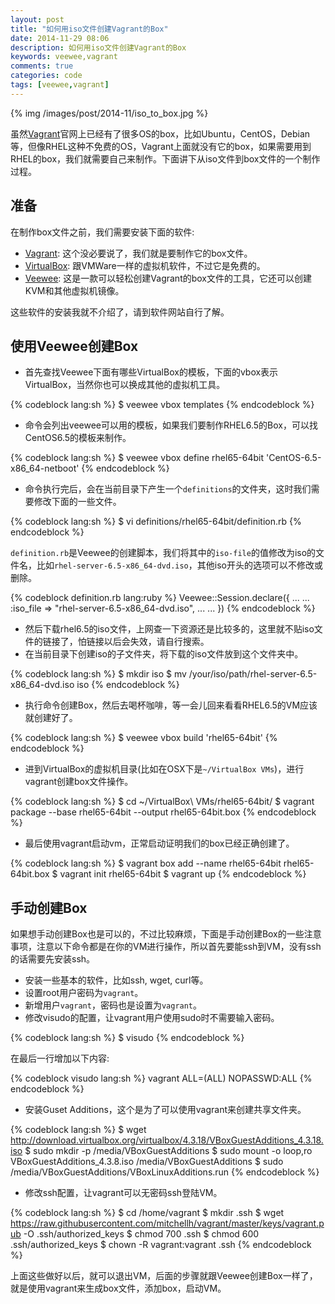 ```yaml
---
layout: post
title: "如何用iso文件创建Vagrant的Box"
date: 2014-11-29 08:06
description: 如何用iso文件创建Vagrant的Box
keywords: veewee,vagrant
comments: true
categories: code
tags: [veewee,vagrant]
---
```

  
{% img /images/post/2014-11/iso_to_box.jpg %}  
  
虽然[Vagrant][vagrant]官网上已经有了很多OS的box，比如Ubuntu，CentOS，Debian等，但像RHEL这种不免费的OS，Vagrant上面就没有它的box，如果需要用到RHEL的box，我们就需要自己来制作。下面讲下从iso文件到box文件的一个制作过程。    
  
<!--more-->

## 准备
在制作box文件之前，我们需要安装下面的软件:  

* [Vagrant][vagrant]: 这个没必要说了，我们就是要制作它的box文件。  
* [VirtualBox][virtualbox]: 跟VMWare一样的虚拟机软件，不过它是免费的。  
* [Veewee][veewee]: 这是一款可以轻松创建Vagrant的box文件的工具，它还可以创建KVM和其他虚拟机镜像。  
  
这些软件的安装我就不介绍了，请到软件网站自行了解。  

## 使用Veewee创建Box
  
* 首先查找Veewee下面有哪些VirtualBox的模板，下面的vbox表示VirtualBox，当然你也可以换成其他的虚拟机工具。  
  
{% codeblock lang:sh %}
$ veewee vbox templates
{% endcodeblock %}   
  
* 命令会列出veewee可以用的模板，如果我们要制作RHEL6.5的Box，可以找CentOS6.5的模板来制作。
  
{% codeblock lang:sh %}
$ veewee vbox define rhel65-64bit 'CentOS-6.5-x86_64-netboot'
{% endcodeblock %}   
  
* 命令执行完后，会在当前目录下产生一个`definitions`的文件夹，这时我们需要修改下面的一些文件。
  
{% codeblock lang:sh %}
$ vi definitions/rhel65-64bit/definition.rb
{% endcodeblock %}   
  
`definition.rb`是Veewee的创建脚本，我们将其中的`iso-file`的值修改为iso的文件名，比如`rhel-server-6.5-x86_64-dvd.iso`，其他iso开头的选项可以不修改或删除。  
  
{% codeblock definition.rb lang:ruby %}
Veewee::Session.declare({
  ...
  ...
  :iso_file => "rhel-server-6.5-x86_64-dvd.iso",
  ...
  ...
  })
{% endcodeblock %}   
  
* 然后下载rhel6.5的iso文件，上网查一下资源还是比较多的，这里就不贴iso文件的链接了，怕链接以后会失效，请自行搜索。
* 在当前目录下创建iso的子文件夹，将下载的iso文件放到这个文件夹中。  
  
{% codeblock lang:sh %}
$ mkdir iso
$ mv /your/iso/path/rhel-server-6.5-x86_64-dvd.iso iso
{% endcodeblock %}   
  
* 执行命令创建Box，然后去喝杯咖啡，等一会儿回来看看RHEL6.5的VM应该就创建好了。
  
{% codeblock lang:sh %}
$ veewee vbox build 'rhel65-64bit'
{% endcodeblock %}   
  
* 进到VirtualBox的虚拟机目录(比如在OSX下是`~/VirtualBox VMs`)，进行vagrant创建box文件操作。
  
{% codeblock lang:sh %}
$ cd ~/VirtualBox\ VMs/rhel65-64bit/
$ vagrant package --base rhel65-64bit --output rhel65-64bit.box
{% endcodeblock %}   
  
* 最后使用vagrant启动vm，正常启动证明我们的box已经正确创建了。
  
{% codeblock lang:sh %}
$ vagrant box add --name rhel65-64bit rhel65-64bit.box
$ vagrant init rhel65-64bit
$ vagrant up
{% endcodeblock %}   
  
## 手动创建Box
如果想手动创建Box也是可以的，不过比较麻烦，下面是手动创建Box的一些注意事项，注意以下命令都是在你的VM进行操作，所以首先要能ssh到VM，没有ssh的话需要先安装ssh。  
  
* 安装一些基本的软件，比如ssh, wget, curl等。
* 设置root用户密码为`vagrant`。
* 新增用户`vagrant`，密码也是设置为`vagrant`。
* 修改visudo的配置，让vagrant用户使用sudo时不需要输入密码。  
  
{% codeblock lang:sh %}
$ visudo
{% endcodeblock %}   
  
在最后一行增加以下内容:  
 
{% codeblock visudo lang:sh %}
vagrant ALL=(ALL) NOPASSWD:ALL
{% endcodeblock %}   
  
* 安装Guset Additions，这个是为了可以使用vagrant来创建共享文件夹。
  
{% codeblock lang:sh %}
$ wget http://download.virtualbox.org/virtualbox/4.3.18/VBoxGuestAdditions_4.3.18.iso 
$ sudo mkdir -p /media/VBoxGuestAdditions
$ sudo mount -o loop,ro VBoxGuestAdditions_4.3.8.iso /media/VBoxGuestAdditions
$ sudo /media/VBoxGuestAdditions/VBoxLinuxAdditions.run
{% endcodeblock %}   
  
* 修改ssh配置，让vagrant可以无密码ssh登陆VM。
  
{% codeblock lang:sh %}
$ cd /home/vagrant
$ mkdir .ssh
$ wget https://raw.githubusercontent.com/mitchellh/vagrant/master/keys/vagrant.pub -O .ssh/authorized_keys
$ chmod 700 .ssh
$ chmod 600 .ssh/authorized_keys
$ chown -R vagrant:vagrant .ssh
{% endcodeblock %}   
  
上面这些做好以后，就可以退出VM，后面的步骤就跟Veewee创建Box一样了，就是使用vagrant来生成box文件，添加box，启动VM。
  
[vagrant]: https://www.vagrantup.com/
[virtualbox]: https://www.virtualbox.org/
[veewee]: https://github.com/jedi4ever/veewee
